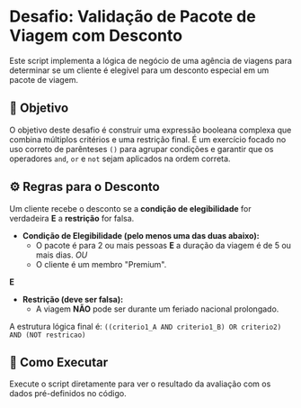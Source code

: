 # Desafio: Validação de Pacote de Viagem com Desconto

Este script implementa a lógica de negócio de uma agência de viagens para determinar se um cliente é elegível para um desconto especial em um pacote de viagem.

## 🎯 Objetivo

O objetivo deste desafio é construir uma expressão booleana complexa que combina múltiplos critérios e uma restrição final. É um exercício focado no uso correto de parênteses `()` para agrupar condições e garantir que os operadores `and`, `or` e `not` sejam aplicados na ordem correta.

## ⚙️ Regras para o Desconto

Um cliente recebe o desconto se a **condição de elegibilidade** for verdadeira **E** a **restrição** for falsa.

-   **Condição de Elegibilidade (pelo menos uma das duas abaixo):**
    -   O pacote é para 2 ou mais pessoas **E** a duração da viagem é de 5 ou mais dias.
    *OU*
    -   O cliente é um membro "Premium".

**E**

-   **Restrição (deve ser falsa):**
    -   A viagem **NÃO** pode ser durante um feriado nacional prolongado.

A estrutura lógica final é: `((criterio1_A AND criterio1_B) OR criterio2) AND (NOT restricao)`

## 🚀 Como Executar

Execute o script diretamente para ver o resultado da avaliação com os dados pré-definidos no código.
